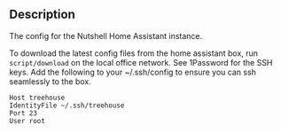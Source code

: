## Description
The config for the Nutshell Home Assistant instance.

To download the latest config files from the home assistant box, run
`script/download` on the local office network. See 1Password for the SSH keys.
Add the following to your ~/.ssh/config to ensure you can ssh seamlessly to
the box.

```
Host treehouse
IdentityFile ~/.ssh/treehouse
Port 23
User root
```

